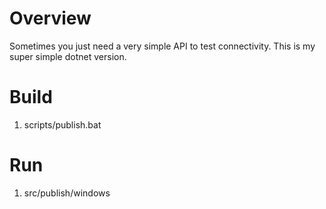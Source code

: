 # Overview
Sometimes you just need a very simple API to test connectivity. This is my super simple dotnet version.

# Build
1. scripts/publish.bat

# Run
1. src/publish/windows